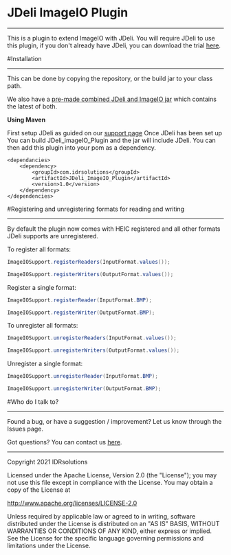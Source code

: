 # JDeli ImageIO Plugin

---

This is a plugin to extend ImageIO with JDeli. You will require JDeli to use this plugin, if you don't already have JDeli, you can download the trial [here](https://www.idrsolutions.com/jdeli/).


#Installation

---

This can be done by copying the repository, or the build jar to your class path. 

We also have a [pre-made combined JDeli and ImageIO jar](https://www.idrsolutions.com/jdeli/trial-download) which contains the latest of both.

**Using Maven**

First setup JDeli as guided on our [support page](https://support.idrsolutions.com/jdeli/tutorials/add-jdeli-as-a-maven-dependency)
Once JDeli has been set up You can build JDeli_imageIO_Plugin and the jar will include JDeli.
You can then add this plugin into your pom as a dependency. 

    <dependancies>
        <dependency>
            <groupId>com.idrsolutions</groupId>
            <artifactId>JDeli_ImageIO_Plugin</artifactId>
            <version>1.0</version>
        </dependency>
    </dependencies>


#Registering and unregistering formats for reading and writing

---

By default the plugin now comes with HEIC registered and all other formats JDeli supports are unregistered.

To register all formats:
```java
ImageIOSupport.registerReaders(InputFormat.values());

ImageIOSupport.registerWriters(OutputFormat.values());
```

Register a single format:
```java
ImageIOSupport.registerReader(InputFormat.BMP);

ImageIOSupport.registerWriter(OutputFormat.BMP);
```

To unregister all formats:
```java
ImageIOSupport.unregisterReaders(InputFormat.values());

ImageIOSupport.unregisterWriters(OutputFormat.values());
```

Unregister a single format:
```java
ImageIOSupport.unregisterReader(InputFormat.BMP);

ImageIOSupport.unregisterWriter(OutputFormat.BMP);
```

#Who do I talk to?

---

Found a bug, or have a suggestion / improvement? Let us know through the Issues page.

Got questions? You can contact us [here](https://idrsolutions.atlassian.net/servicedesk/customer/portal/8).

---


Copyright 2021 IDRsolutions

Licensed under the Apache License, Version 2.0 (the "License"); you may not use this file except in compliance with the License. You may obtain a copy of the License at

http://www.apache.org/licenses/LICENSE-2.0

Unless required by applicable law or agreed to in writing, software distributed under the License is distributed on an "AS IS" BASIS, WITHOUT WARRANTIES OR CONDITIONS OF ANY KIND, either express or implied. 
See the License for the specific language governing permissions and limitations under the License.
